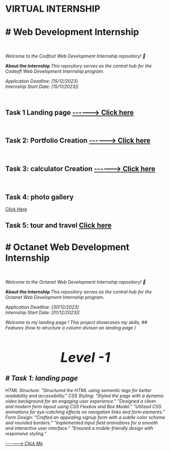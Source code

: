 # VIRTUAL INTERNSHIP
<p>
<h1># Web Development Internship</h1>
<br>

  
  <i> Welcome to the Codfost Web Development Internship repository! 🚀 </i>  </p>
<strong>About the Internship  </strong><i> This repository serves as the central hub for the Codsoft Web Development Internship program.</i>
<br>
<p><i>
Application Deadline: [15/12/2023] 
  <br>
Internship Start Date: [15/11/2023]]
</i></p>

<br>
<h2>Task 1 Landing page 
<a href="https://6557aeabfc11050932761909--leafy-khapse-aa8ecc.netlify.app/"> ------> Click here</a></h2>
<br>
<h2> Task 2: Portfolio Creation <a href="https://656632bd2d35440326ba95c9--sage-muffin-bc186b.netlify.app/"> ------> Click here</a></h2>
<br>
<h2>  Task 3:  calculator Creation <a href="https://6559f88751cc1b25a23ba276--flourishing-naiad-87fe45.netlify.app/"> ------> Click here</a></h2>
<br>
<h2> Task 4:  photo gallery </h2>
<a href="https://65d2f8242c9d7ac277770ba9--effervescent-cascaron-2ce016.netlify.app/">  Click Here</a></h2>
<br>
<h2>Task 5:  tour and travel 
<a href="https://65fec9187fedfff1775437dc--stellar-pavlova-0e96d9.netlify.app/">  Click here</a>
<br>
<p>
<h1># Octanet Web Development Internship</h1>
<br>

  
  <i> Welcome to the Octanet Web Development Internship repository! 🚀 </i>  </p>
<strong>About the Internship  </strong><i> This repository serves as the central hub for the Octanet Web Development Internship program.</i>
<br>
<p><i>
Application Deadline: [30/12/2023] 
  <br>
Internship Start Date: [01/12/2023]]
</i></p>
<p><i>Welcome to my  landing page ! This project showcases my skills, 
## Features (how to structure a column  divison on  landing page )
 

<h2>
    <h1 style="text-align:center">Level -1</h1> 
# Task 1: landing page  </h2>
 
HTML Structure:
"Structured the HTML using semantic tags for better readability and accessibility."
CSS Styling:
"Styled the page with a dynamic video background for an engaging user experience."
"Designed a clean and modern form layout using CSS Flexbox and Box Model."
"Utilized CSS animations for eye-catching effects on navigation links and form elements."
Form Design:
"Crafted an appealing signup form with a subtle color scheme and rounded borders."
"Implemented input field animations for a smooth and interactive user interface."
"Ensured a mobile-friendly design with responsive styling."





<a href="https://657f23e77a73980c9e1d3f52--monumental-sable-b93c5f.netlify.app/"> ------> Click Me</a>



